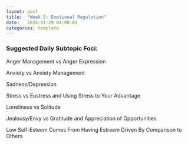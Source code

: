 ```yaml
---
layout: post
title:  "Week 5: Emotional Regulation"
date:   2024-01-29 04:00:01
categories: template
---
```



### Suggested Daily Subtopic Foci:

Anger Management vs Anger Expression

Anxiety vs Anxiety Management

Sadness/Depression

Stress vs Eustress and Using Stress to Your Advantage

Loneliness vs Solitude

Jealousy/Envy vs Gratitude and Appreciation of Opportunities

Low Self-Esteem Comes From Having Estreem Driven By Comparison to Others

